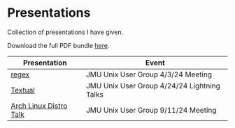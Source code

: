 # Presentations

Collection of presentations I have given.

Download the full PDF bundle [here](https://github.com/TabulateJarl8/presentations/releases/download/presentation-latest/PDF.zip).

| Presentation                                      | Event                                       |
| ------------------------------------------------- | ------------------------------------------- |
| [regex](./regex/index.md)                         | JMU Unix User Group 4/3/24 Meeting          |
| [Textual](./lightning_talks/Textual.md)           | JMU Unix User Group 4/24/24 Lightning Talks |
| [Arch Linux Distro Talk](./distros-arch/index.md) | JMU Unix User Group 9/11/24 Meeting         |

